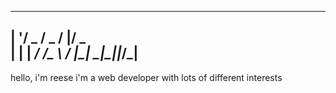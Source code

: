  _ __ ___  ___  ___  ___ 
| '__/ _ \/ _ \/ __|/ _ \
| | |  __/  __/\__ \  __/
|_|  \___|\___||___/\___|
-------------------------
hello, i'm reese
i'm a web developer with lots of different interests
